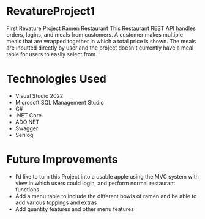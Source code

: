 # RevatureProject1
First Revature Project Ramen Restaurant
This Restaurant REST API handles orders, logins, and meals from customers. A customer makes multiple meals that are wrapped together in which a total price is shown. The meals are inputted directly by user and the project doesn't currently have a meal table for users to easily select from. 

# Technologies Used
- Visual Studio 2022
- Microsoft SQL Management Studio
- C#
- .NET Core
- ADO.NET
- Swagger
- Serilog

# Future Improvements
- I’d like to turn this Project into a usable apple using the MVC system with view in which users could login, and perform normal restaurant functions
- Add a menu table to include the different bowls of ramen and be able to add various toppings and extras
- Add quantity features and other menu features
